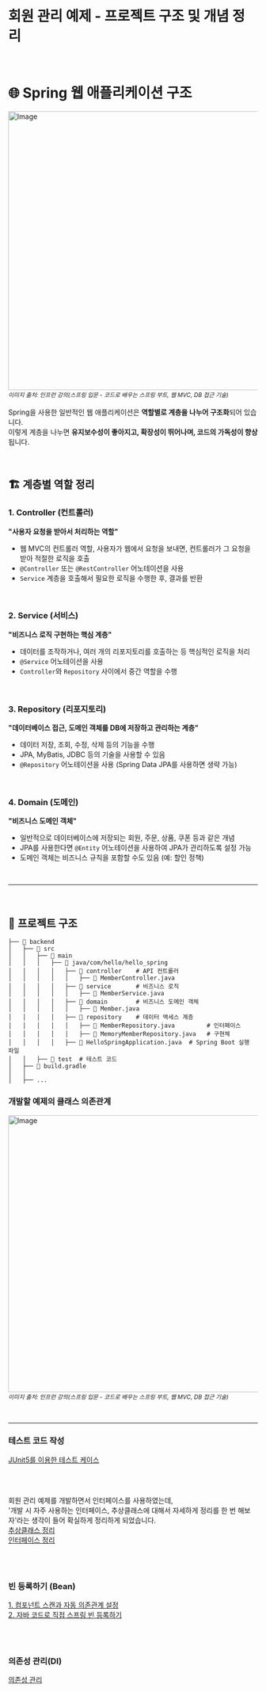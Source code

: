 # 회원 관리 예제 - 프로젝트 구조 및 개념 정리

<br />

# 🌐 Spring 웹 애플리케이션 구조
<img width="563" alt="Image" src="https://github.com/user-attachments/assets/a2637fdb-8fb1-453b-837b-5e865056aed1" /> <br />
<small>_이미지 출처: 인프런 강의(스프링 입문 - 코드로 배우는 스프링 부트, 웹 MVC, DB 접근 기술)_</small> <br /><br />
Spring을 사용한 일반적인 웹 애플리케이션은 **역할별로 계층을 나누어 구조화**되어 있습니다. <br />
이렇게 계층을 나누면 **유지보수성이 좋아지고, 확장성이 뛰어나며, 코드의 가독성이 향상**됩니다.

<br />

## 🏗️ 계층별 역할 정리

### 1. Controller (컨트롤러)
**"사용자 요청을 받아서 처리하는 역할"**  
- 웹 MVC의 컨트롤러 역할, 사용자가 웹에서 요청을 보내면, 컨트롤러가 그 요청을 받아 적절한 로직을 호출
- `@Controller` 또는 `@RestController` 어노테이션을 사용
- `Service` 계층을 호출해서 필요한 로직을 수행한 후, 결과를 반환

<br />

### 2. Service (서비스)
**"비즈니스 로직 구현하는 핵심 계층"**
- 데이터를 조작하거나, 여러 개의 리포지토리를 호출하는 등 핵심적인 로직을 처리
- `@Service` 어노테이션을 사용
- `Controller`와 `Repository` 사이에서 중간 역할을 수행

<br />

### 3. Repository (리포지토리)
**"데이터베이스 접근, 도메인 객체를 DB에 저장하고 관리하는 계층"**
- 데이터 저장, 조회, 수정, 삭제 등의 기능을 수행
- JPA, MyBatis, JDBC 등의 기술을 사용할 수 있음
- `@Repository` 어노테이션을 사용 (Spring Data JPA를 사용하면 생략 가능)

<br />

### 4. Domain (도메인)
**"비즈니스 도메인 객체"**
- 일반적으로 데이터베이스에 저장되는 회원, 주문, 상품, 쿠폰 등과 같은 개념
- JPA를 사용한다면 `@Entity` 어노테이션을 사용하여 JPA가 관리하도록 설정 가능
- 도메인 객체는 비즈니스 규칙을 포함할 수도 있음 (예: 할인 정책)

<br />

---

<br />

## 📁 프로젝트 구조
```
├── 📂 backend         
│   ├── 📂 src
│   │   ├── 📂 main
│   │   │   ├── 📂 java/com/hello/hello_spring  
│   │   │   │   ├── 📂 controller    # API 컨트롤러
│   │   │   │   │   ├── 📜 MemberController.java  
│   │   │   │   ├── 📂 service       # 비즈니스 로직
│   │   │   │   │   ├── 📜 MemberService.java  
│   │   │   │   ├── 📂 domain        # 비즈니스 도메인 객체
│   │   │   │   │   ├── 📜 Member.java
│   │   │   │   ├── 📂 repository    # 데이터 액세스 계층
│   │   │   │   │   ├── 📜 MemberRepository.java         # 인터페이스
│   │   │   │   │   ├── 📜 MemoryMemberRepository.java   # 구현체
│   │   │   │   ├── 📜 HelloSpringApplication.java  # Spring Boot 실행 파일
│   │   ├── 📂 test  # 테스트 코드
│   ├── 📜 build.gradle
│   │
│   ├── ...
```

### 개발할 예제의 클래스 의존관계
<img width="559" alt="Image" src="https://github.com/user-attachments/assets/859aafe1-0939-4c35-8cc8-8d8de3511fb8" /> <br /> 
<small>_이미지 출처: 인프런 강의(스프링 입문 - 코드로 배우는 스프링 부트, 웹 MVC, DB 접근 기술)_</small>

<br />

---

### 테스트 코드 작성
[JUnit5를 이용한 테스트 케이스](createTestCase.md)

<br />
<br />

회원 관리 예제를 개발하면서 인터페이스를 사용하였는데, <br />
'개발 시 자주 사용하는 인터페이스, 추상클래스에 대해서 자세하게 정리를 한 번 해보자'라는 생각이 들어 확실하게 정리하게 되었습니다. <br />
[추상클래스 정리](abstractMethod.md) <br />
[인터페이스 정리](interface.md)

<br />
<br />

### 빈 등록하기 (Bean)
[1. 컴포넌트 스캔과 자동 의존관계 설정](Bean1.md) <br />
[2. 자바 코드로 직접 스프링 빈 등록하기](자바_코드로_직접_빈_등록.md)

<br />
<br />

### 의존성 관리(DI)
[의존성 관리](dependencyInjection.md)
